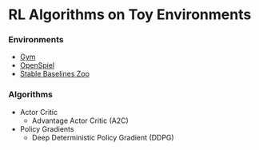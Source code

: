 # RL Algorithms on Toy Environments

### Environments
* [Gym](https://gymnasium.farama.org/)
* [OpenSpiel](https://github.com/deepmind/open_spiel)
* [Stable Baselines Zoo](https://github.com/DLR-RM/rl-baselines3-zoo)

### Algorithms
* Actor Critic
  * Advantage Actor Critic (A2C)
* Policy Gradients
  * Deep Deterministic Policy Gradient (DDPG)